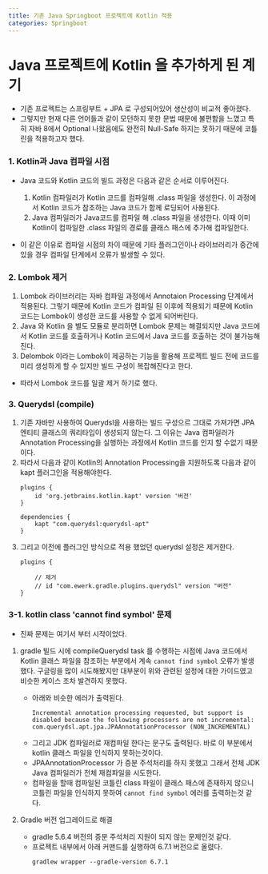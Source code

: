 ```yaml
---
title: 기존 Java Springboot 프로젝트에 Kotlin 적용
categories: Springboot
---
```

# Java 프로젝트에 Kotlin 을 추가하게 된 계기
- 기존 프로젝트는 스프링부트 + JPA 로 구성되어있어 생산성이 비교적 좋아졌다.
- 그렇지만 현재 다른 언어들과 같이 모던하지 못한 문법 때문에 불편함을 느꼈고 특히 자바 8에서 Optional 나왔음에도  완전히 Null-Safe 하지는 못하기 때문에 코틀린을 적용하고자 했다.

### 1. Kotlin과 Java 컴파일 시점
- Java 코드와 Kotlin 코드의 빌드 과정은 다음과 같은 순서로 이루어진다.
    1. Kotlin 컴파일러가 Kotlin 코드를 컴파일해 .class 파일을 생성한다. 이 과정에서 Kotlin 코드가 참조하는 Java 코드가 함께 로딩되어 사용된다.
    2. Java 컴파일러가 Java코드를 컴파일 해 .class 파일을 생성한다. 이때 이미 Kotlin이 컴파일한 .class 파일의 경로를 클래스 패스에 추가해 컴파일한다.

- 이 같은 이유로 컴파일 시점의 차이 때문에 기타 플러그인이나 라이브러리가 중간에 있을 경우 컴파일 단계에서 오류가 발생할 수 있다.

### 2. Lombok 제거
1. Lombok 라이브러리는 자바 컴파일 과정에서 Annotaion Processing 단계에서 적용된다. 그렇기 때문에 Kotlin 코드가 컴파일 된 이후에 적용되기 때문에 Kotlin 코드는 Lombok이 생성한 코드를 사용할 수 없게 되어버린다.
3. Java 와 Kotlin 을 별도 모듈로 분리하면 Lombok 문제는 해결되지만 Java 코드에서 Kotlin 코드를 호출하거나 Kotlin 코드에서 Java 코드를 호출하는 것이 불가능해진다.
4. Delombok 이라는 Lombok이 제공하는 기능을 활용해 프로젝트 빌드 전에 코드를 미리 생성하게 할 수 있지만 빌드 구성이 복잡해진다고 한다.
- 따라서 Lombok 코드를 일괄 제거 하기로 했다.

### 3. Querydsl (compile)
1. 기존 자바만 사용하여 Querydsl을 사용하는 빌드 구성으르 그대로 가져가면 JPA 엔티티 클래스의 쿼리타입이 생성되지 않는다. 그 이유는 Java 컴파일러가 Annotation Processing을 실행하는 과정에서 Kotlin 코드를 인지 할 수없기 때문이다.
2. 따라서 다음과 같이 Kotlin의 Annotation Processing을 지원하도록 다음과 같이 kapt 플러그인을 적용해야한다.
    ```
    plugins {
        id 'org.jetbrains.kotlin.kapt' version '버전'
    }

    dependencies {
        kapt "com.querydsl:querydsl-apt"
    }
    ```
3. 그리고 이전에 플러그인 방식으로 적용 했었던 querydsl 설정은 제거한다.
    ```
    plugins {

        // 제거
        // id "com.ewerk.gradle.plugins.querydsl" version "버전"
    }

    ```

### 3-1. kotlin class 'cannot find symbol' 문제
- 진짜 문제는 여기서 부터 시작이었다.
1. gradle 빌드 시에 compileQuerydsl task 를 수행하는 시점에 Java 코드에서 Kotlin 클래스 파일을 참조하는 부분에서 계속 `cannot find symbol` 오류가 발생했다. 구글링을 많이 시도해봤지만 대부분이 위와 관련된 설정에 대한 가이드였고 비슷한 케이스 조차 발견하지 못했다.
    - 아래와 비슷한 에러가 출력된다.
        ```
        Incremental annotation processing requested, but support is disabled because the following processors are not incremental: com.querydsl.apt.jpa.JPAAnnotationProcessor (NON_INCREMENTAL)
        ```
    - 그리고 JDK 컴파일러로 재컴파일 한다는 문구도 출력된다. 바로 이 부분에서 kotlin 클래스 파일을 인식하지 못하는것이다.
    - JPAAnnotationProcessor 가 증분 주석처리를 하지 못했고 그래서 전체 JDK Java 컴파일러가 전체 재컴파일을 시도한다.
    - 컴파일을 할때 컴파일된 코틀린 class 파일이 클래스 패스에 존재하지 않으니 코틀린 파일을 인식하지 못하여 `cannot find symbol` 에러를 출력하는것 같다.

2. Gradle 버전 업그레이드로 해결
    - gradle 5.6.4 버전의 증분 주석처리 지원이 되지 않는 문제인것 같다.
    - 프로젝트 내부에서 아래 커맨드를 실행하여 6.7.1 버전으로 올렸다.
        ```
        gradlew wrapper --gradle-version 6.7.1
        ```
